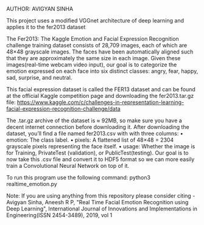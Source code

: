 ﻿AUTHOR: AVIGYAN SINHA

This project uses a modified VGGnet architecture of deep learning and applies it to the fer2013 dataset

The Fer2013:
The Kaggle Emotion and Facial Expression Recognition challenge training dataset consists of 28,709 images, each of which are 48×48 grayscale images. The faces have been
automatically aligned such that they are approximately the same size in each image. Given these images(real-time webcam video input), our goal is to categorize the emotion expressed on each face into six distinct classes:
angry, fear, happy, sad, surprise, and neutral.

This facial expression dataset is called the FER13 dataset and can be found at the official Kaggle
competition page and downloading the fer2013.tar.gz file:
https://www.kaggle.com/c/challenges-in-representation-learning-facial-expression-recognition-challenge/data 

The .tar.gz archive of the dataset is ≈ 92MB, so make sure you have a decent internet connection before downloading it. After downloading the dataset, you’ll find a file named fer2013.csv
with with three columns:
• emotion: The class label.
• pixels: A flattened list of 48×48 = 2304 grayscale pixels representing the face itself.
• usage: Whether the image is for Training, PrivateTest (validation), or PublicTest(testing).
Our goal is to now take this .csv file and convert it to HDF5 format so we can more easily
train a Convolutional Neural Network on top of it.


To run this program use the following command:
python3 realtime_emotion.py

Note: If you are using anything from this repository please consider citing - Avigyan Sinha, Aneesh R P, "Real Time Facial Emotion Recognition using Deep Learning", International Journal of Innovations and Implementations in Engineering(ISSN 2454-3489), 2019, vol 1
